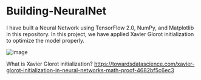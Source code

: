 # Building-NeuralNet
I have built a Neural Network using TensorFlow 2.0, NumPy, and Matplotlib in this repository.
In this project, we have applied Xavier Glorot initialization to optimize the model properly.

![image](https://github.com/Hansaraj09/Building-NeuralNet/assets/93324559/e887c2fa-e363-40ab-8b0b-8a2ea87647fb)

What is Xavier Glorot initialization?
https://towardsdatascience.com/xavier-glorot-initialization-in-neural-networks-math-proof-4682bf5c6ec3
